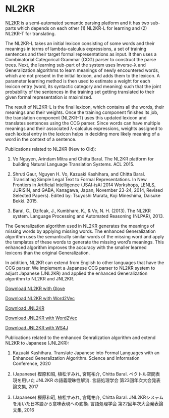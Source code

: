 # NL2KR

[NL2KR](http://bioai.lab.asu.edu/nl2kr/) is a semi-automated semantic parsing platform and it has two sub-parts which depends on each other (1) NL2KR-L for learning and (2) NL2KR-T for translating.   

The NL2KR-L takes an initial lexicon consisting of some words and their meanings in terms of lambda-calculus expressions, a set of training sentences and their target formal representations as input. It then uses a Combinatorial Categorical Grammar (CCG) parser to construct the parse trees. Next, the learning sub-part of the system uses Inverse-λ and Generalization algorithms to learn meanings of newly encountered words, which are not present in the initial lexicon, and adds them to the lexicon. A parameter learning method is then used to estimate a weight for each lexicon entry (word, its syntactic category and meaning) such that the joint probability of the sentences in the training set getting translated to their given formal representation is maximized. 

The result of NL2KR-L is the final lexicon, which contains all the words, their meanings and their weights.   Once the training component finishes its job, the translation component (NL2KR-T) uses this updated lexicon and translates sentences using the CCG parser. Since words can have multiple meanings and their associated λ-calculus expressions, weights assigned to each lexical entry in the lexicon helps in deciding more likely meaning of a word in the context of a sentence.     


Publications related to NL2KR (New to Old):
1. Vo Nguyen, Arindam Mitra and Chitta Baral. The NL2KR platform for building Natural Language Translation Systems. ACL 2015. 

2. Shruti Gaur, Nguyen H. Vo, Kazuaki Kashihara, and Chitta Baral. Translating Simple Legal Text to Formal Representations. In New Frontiers in Artificial Intelligence (JSAI-isAI 2014 Workshops, LENLS, JURISIN, and GABA, Kanagawa, Japan, November 23-24, 2014, Revised Selected Papers). Edited by: Tsuyoshi Murata, Koji Mineshima, Daisuke Bekki. 2015. 

3. Baral, C., Dzifcak, J., Kumbhare, K., & Vo, N. H. (2013). The NL2KR system. Language Processing and Automated Reasoning (NLPAR), 2013.


The Generalization algorithm used in NL2KR generates the meanings of missing words by applying missing words. 
The enhanced Generalization algorithm uses the semantically similar words of the missing word and apply the templates of these words to generate the missing word’s meanings.
This enhanced algorithm improves the accuracy with the smaller learned lexicons than the original Generalization.

In addition, NL2KR can extend from English to other languages that have the CCG parser.
We implement a Japanese CCG parser to NL2KR system to adjust Japanese (JNL2KR) and applied the enhanced Generalization algorithm to NL2KR and JNL2KR.

[Download NL2KR with Glove](https://drive.google.com/file/d/1OYHpZdo75UP93RlvQiA9CYQYEUVdQTHx/view?usp=sharing)

[Download NL2KR with Word2Vec](https://drive.google.com/file/d/1CfHZkU3t7m8cxiDTCsVU2IfHyVK4NEi5/view?usp=sharing)

[Download JNL2KR](https://drive.google.com/file/d/1HSbNtO0CTM6aV4kKRWsMZdw2XMBIqu5t/view?usp=sharing)

[Download JNL2KR with Word2Vec](https://drive.google.com/file/d/1E-DiIN6__XWX5qOeqJ3p6bzIj0azZ87r/view?usp=sharing)

[Download JNL2KR with WS4J](https://drive.google.com/file/d/1sVzaCdjR72ZMhYqmOVXCMyORUZ7rRgYO/view?usp=sharing)

Publications related to the enhanced Genralization algorithm and extend NL2KR to Japanese (JNL2KR):
1. Kazuaki Kashihara. Translate Japanese into Formal Languages with an Enhanced Generalization Algorithm. Science and Information Conference, 2020

2. (Japanese) 樫原和昭, 植松すみれ, 宮尾祐介, Chitta Baral. ベクトル空間表現を用いた JNL2KR の語義曖昧性解消. 言語処理学会 第23回年次大会発表論文集, 2017

3. (Japanese) 樫原和昭, 植松すみれ, 宮尾祐介, Chitta Baral. JNL2KRシステムを用いた日本語から意味表現への変換. 言語処理学会 第22回年次大会発表論文集, 2016
